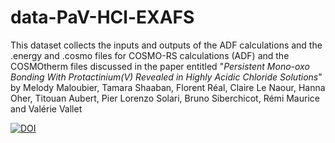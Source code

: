 # data-PaV-HCl-EXAFS
This dataset collects the inputs and outputs of the ADF calculations and the .energy and .cosmo files for COSMO-RS calculations (ADF) and the COSMOtherm files discussed in the paper entitled "<i>Persistent Mono-oxo Bonding With Protactinium(V) Revealed in Highly Acidic Chloride Solutions</i>" by Melody Maloubier, Tamara Shaaban, Florent Réal, Claire Le Naour, Hanna Oher, Titouan Aubert, Pier Lorenzo Solari, Bruno Siberchicot, Rémi Maurice and Valérie Vallet

[![DOI](https://zenodo.org/badge/1017513409.svg)](https://zenodo.org/badge/latestdoi/1017513409)
